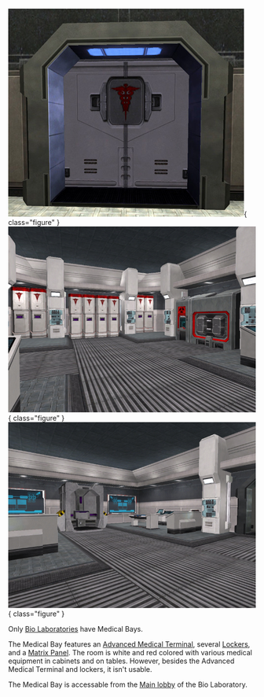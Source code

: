 ![](../images/MedBay.jpg){ class="figure" }
![](../images/MedBay3.jpg){ class="figure" }
![](../images/MedBay2.jpg){ class="figure" }

Only [Bio Laboratories](Bio_Laboratory.md) have Medical Bays.

The Medical Bay features an
[Advanced Medical Terminal](../items/Advanced_Medical_Terminal.md), several
[Lockers](../items/Lockers.md), and a [Matrix Panel](../items/Matrix_Panel.md).
The room is white and red colored with various medical equipment in cabinets and
on tables. However, besides the Advanced Medical Terminal and lockers, it isn't
usable.

The Medical Bay is accessable from the [Main lobby](Main_lobby.md) of the Bio
Laboratory.



